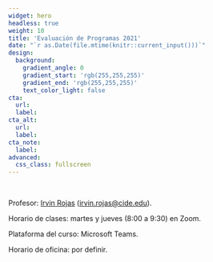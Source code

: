 ```yaml
---
widget: hero
headless: true
weight: 10
title: 'Evaluación de Programas 2021'
date: "`r as.Date(file.mtime(knitr::current_input()))`"
design:
  background:
    gradient_angle: 0
    gradient_start: 'rgb(255,255,255)'
    gradient_end: 'rgb(255,255,255)'
    text_color_light: false
cta:
  url:
  label:
cta_alt:
  url:
  label:
cta_note:
  label:
advanced:
  css_class: fullscreen
---
```

<br>

Profesor: [Irvin Rojas](https://www.rojasirvin.com/) (irvin.rojas@cide.edu).

Horario de clases: martes y jueves (8:00 a 9:30) en Zoom.

Plataforma del curso: Microsoft Teams.

Horario de oficina: por definir.